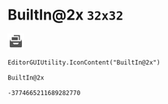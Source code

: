 # BuiltIn@2x `32x32`
<img src="/img/BuiltIn@2x.png" width=32 height=32>

``` CSharp
EditorGUIUtility.IconContent("BuiltIn@2x")
```
```
BuiltIn@2x
```
```
-3774665211689282770
```
